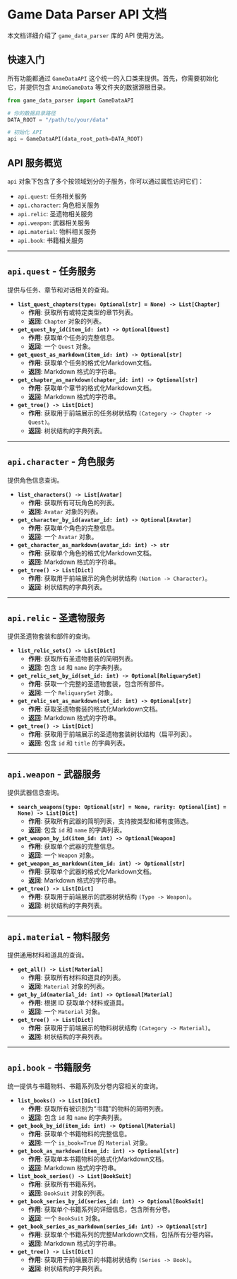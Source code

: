 # Game Data Parser API 文档

本文档详细介绍了 `game_data_parser` 库的 API 使用方法。

## 快速入门

所有功能都通过 `GameDataAPI` 这个统一的入口类来提供。首先，你需要初始化它，并提供包含 `AnimeGameData` 等文件夹的数据源根目录。

```python
from game_data_parser import GameDataAPI

# 你的数据目录路径
DATA_ROOT = "/path/to/your/data"

# 初始化 API
api = GameDataAPI(data_root_path=DATA_ROOT)
```

## API 服务概览

`api` 对象下包含了多个按领域划分的子服务，你可以通过属性访问它们：

*   `api.quest`: 任务相关服务
*   `api.character`: 角色相关服务
*   `api.relic`: 圣遗物相关服务
*   `api.weapon`: 武器相关服务
*   `api.material`: 物料相关服务
*   `api.book`: 书籍相关服务

---

## `api.quest` - 任务服务
提供与任务、章节和对话相关的查询。

- **`list_quest_chapters(type: Optional[str] = None) -> List[Chapter]`**
  - **作用**: 获取所有或特定类型的章节列表。
  - **返回**: `Chapter` 对象的列表。
- **`get_quest_by_id(item_id: int) -> Optional[Quest]`**
  - **作用**: 获取单个任务的完整信息。
  - **返回**: 一个 `Quest` 对象。
- **`get_quest_as_markdown(item_id: int) -> Optional[str]`**
  - **作用**: 获取单个任务的格式化Markdown文档。
  - **返回**: Markdown 格式的字符串。
- **`get_chapter_as_markdown(chapter_id: int) -> Optional[str]`**
  - **作用**: 获取单个章节的格式化Markdown文档。
  - **返回**: Markdown 格式的字符串。
- **`get_tree() -> List[Dict]`**
  - **作用**: 获取用于前端展示的任务树状结构 `(Category -> Chapter -> Quest)`。
  - **返回**: 树状结构的字典列表。

---

## `api.character` - 角色服务
提供角色信息查询。

- **`list_characters() -> List[Avatar]`**
  - **作用**: 获取所有可玩角色的列表。
  - **返回**: `Avatar` 对象的列表。
- **`get_character_by_id(avatar_id: int) -> Optional[Avatar]`**
  - **作用**: 获取单个角色的完整信息。
  - **返回**: 一个 `Avatar` 对象。
- **`get_character_as_markdown(avatar_id: int) -> str`**
  - **作用**: 获取单个角色的格式化Markdown文档。
  - **返回**: Markdown 格式的字符串。
- **`get_tree() -> List[Dict]`**
  - **作用**: 获取用于前端展示的角色树状结构 `(Nation -> Character)`。
  - **返回**: 树状结构的字典列表。

---

## `api.relic` - 圣遗物服务
提供圣遗物套装和部件的查询。

- **`list_relic_sets() -> List[Dict]`**
  - **作用**: 获取所有圣遗物套装的简明列表。
  - **返回**: 包含 `id` 和 `name` 的字典列表。
- **`get_relic_set_by_id(set_id: int) -> Optional[ReliquarySet]`**
  - **作用**: 获取一个完整的圣遗物套装，包含所有部件。
  - **返回**: 一个 `ReliquarySet` 对象。
- **`get_relic_set_as_markdown(set_id: int) -> Optional[str]`**
  - **作用**: 获取圣遗物套装的格式化Markdown文档。
  - **返回**: Markdown 格式的字符串。
- **`get_tree() -> List[Dict]`**
  - **作用**: 获取用于前端展示的圣遗物套装树状结构（扁平列表）。
  - **返回**: 包含 `id` 和 `title` 的字典列表。

---

## `api.weapon` - 武器服务
提供武器信息查询。

- **`search_weapons(type: Optional[str] = None, rarity: Optional[int] = None) -> List[Dict]`**
  - **作用**: 获取所有武器的简明列表，支持按类型和稀有度筛选。
  - **返回**: 包含 `id` 和 `name` 的字典列表。
- **`get_weapon_by_id(item_id: int) -> Optional[Weapon]`**
  - **作用**: 获取单个武器的完整信息。
  - **返回**: 一个 `Weapon` 对象。
- **`get_weapon_as_markdown(item_id: int) -> Optional[str]`**
  - **作用**: 获取单个武器的格式化Markdown文档。
  - **返回**: Markdown 格式的字符串。
- **`get_tree() -> List[Dict]`**
  - **作用**: 获取用于前端展示的武器树状结构 `(Type -> Weapon)`。
  - **返回**: 树状结构的字典列表。

---

## `api.material` - 物料服务
提供通用材料和道具的查询。

- **`get_all() -> List[Material]`**
  - **作用**: 获取所有材料和道具的列表。
  - **返回**: `Material` 对象的列表。
- **`get_by_id(material_id: int) -> Optional[Material]`**
  - **作用**: 根据 ID 获取单个材料或道具。
  - **返回**: 一个 `Material` 对象。
- **`get_tree() -> List[Dict]`**
  - **作用**: 获取用于前端展示的物料树状结构 `(Category -> Material)`。
  - **返回**: 树状结构的字典列表。

---

## `api.book` - 书籍服务
统一提供与书籍物料、书籍系列及分卷内容相关的查询。

- **`list_books() -> List[Dict]`**
  - **作用**: 获取所有被识别为“书籍”的物料的简明列表。
  - **返回**: 包含 `id` 和 `name` 的字典列表。
- **`get_book_by_id(item_id: int) -> Optional[Material]`**
  - **作用**: 获取单个书籍物料的完整信息。
  - **返回**: 一个 `is_book=True` 的 `Material` 对象。
- **`get_book_as_markdown(item_id: int) -> Optional[str]`**
  - **作用**: 获取单本书籍物料的格式化Markdown文档。
  - **返回**: Markdown 格式的字符串。
- **`list_book_series() -> List[BookSuit]`**
  - **作用**: 获取所有书籍系列。
  - **返回**: `BookSuit` 对象的列表。
- **`get_book_series_by_id(series_id: int) -> Optional[BookSuit]`**
  - **作用**: 获取单个书籍系列的详细信息，包含所有分卷。
  - **返回**: 一个 `BookSuit` 对象。
- **`get_book_series_as_markdown(series_id: int) -> Optional[str]`**
  - **作用**: 获取单个书籍系列的完整Markdown文档，包括所有分卷内容。
  - **返回**: Markdown 格式的字符串。
- **`get_tree() -> List[Dict]`**
  - **作用**: 获取用于前端展示的书籍树状结构 `(Series -> Book)`。
  - **返回**: 树状结构的字典列表。